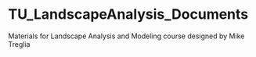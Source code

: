 TU_LandscapeAnalysis_Documents
==============================

Materials for Landscape Analysis and Modeling course designed by Mike Treglia
